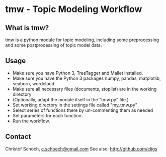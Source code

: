 tmw - Topic Modeling Workflow
=============================

## What is tmw?

tmw is a python module for topic modeling, including some preprocessing and some postprocessing of topic model data.

## Usage

* Make sure you have Python 3, TreeTagger and Mallet installed.
* Make sure you have the Python 3 packages numpy, pandas, matplotlib, seaborn, wordcloud. 
* Make sure all necessary files (documents, stoplist) are in the working directory
* (Optionally, adapt the module itself in the "tmw.py" file.) 
* Set working directory in the settings file called "my_tmw.py"
* Select series of functions there by un-commenting them as needed
* Set parameters for each function.
* Run the workflow.

## Contact

Christof Schöch, c.schoech@gmail.com
See also: http://github.com/cligs
